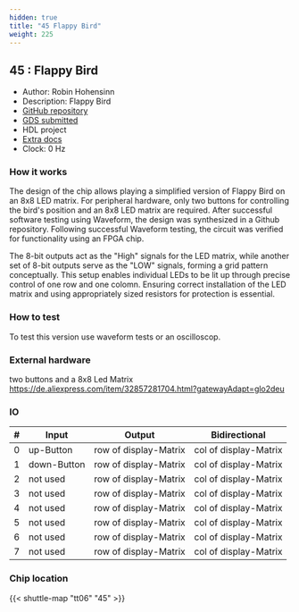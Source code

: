```yaml
---
hidden: true
title: "45 Flappy Bird"
weight: 225
---
```


## 45 : Flappy Bird

* Author: Robin Hohensinn
* Description: Flappy Bird
* [GitHub repository](https://github.com/RobinH08/JKU-TT06-FlappyBird)
* [GDS submitted](https://github.com/RobinH08/JKU-TT06-FlappyBird/actions/runs/8632170515)
* HDL project
* [Extra docs](None)
* Clock: 0 Hz

<!---

This file is used to generate your project datasheet. Please fill in the information below and delete any unused
sections.

You can also include images in this folder and reference them in the markdown. Each image must be less than
512 kb in size, and the combined size of all images must be less than 1 MB.
-->


### How it works

The design of the chip allows playing a simplified version of Flappy Bird on an 8x8 LED matrix. For peripheral hardware, only two buttons for controlling the bird's position and an 8x8 LED matrix are required. After successful software testing using Waveform, the design was synthesized in a Github repository. Following successful Waveform testing, the circuit was verified for functionality using an FPGA chip.

The 8-bit outputs act as the "High" signals for the LED matrix, while another set of 8-bit outputs serve as the "LOW" signals, forming a grid pattern conceptually.
This setup enables individual LEDs to be lit up through precise control of one row and one colomn.
Ensuring correct installation of the LED matrix and using appropriately sized resistors for protection is essential.

### How to test

To test this version use waveform tests or an oscilloscop.

### External hardware

two buttons and a 8x8 Led Matrix
https://de.aliexpress.com/item/32857281704.html?gatewayAdapt=glo2deu


### IO

| # | Input          | Output         | Bidirectional   |
| - | -------------- | -------------- | --------------- |
| 0 | up-Button | row of display-Matrix | col of display-Matrix |
| 1 | down-Button | row of display-Matrix | col of display-Matrix |
| 2 | not used | row of display-Matrix | col of display-Matrix |
| 3 | not used | row of display-Matrix | col of display-Matrix |
| 4 | not used | row of display-Matrix | col of display-Matrix |
| 5 | not used | row of display-Matrix | col of display-Matrix |
| 6 | not used | row of display-Matrix | col of display-Matrix |
| 7 | not used | row of display-Matrix | col of display-Matrix |

### Chip location

{{< shuttle-map "tt06" "45" >}}
